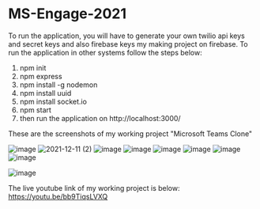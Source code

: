 # MS-Engage-2021
To run the application, you will have to generate your own twilio api keys and secret keys and also firebase keys my making project on firebase.
To run the application in other systems follow the steps below:
1. npm init
2. npm express
3. npm install -g nodemon
4. npm install uuid
5. npm install socket.io
6. npm start
7. then run the application on http://localhost:3000/

These are the screenshots of my working project "Microsoft Teams Clone"

![image](https://user-images.githubusercontent.com/71517596/145680683-4d26e1dd-d3e1-4d31-9301-0e73e1e3683a.png)
![2021-12-11 (2)](https://user-images.githubusercontent.com/71517596/145680692-13baa90f-7520-40e6-9529-79742c729c01.png)
![image](https://user-images.githubusercontent.com/71517596/145680711-462f85d4-0dbd-46fd-9b3d-be55d2992e40.png)
![image](https://user-images.githubusercontent.com/71517596/145680726-aba5d75e-a2b7-4e73-90b7-c4d9fd794952.png)
![image](https://user-images.githubusercontent.com/71517596/145680745-bdb953d4-02d7-4685-98c9-9b398ba07f5a.png)
![image](https://user-images.githubusercontent.com/71517596/145680756-d06edf24-828b-4ed3-bdbb-7c4f1b2dcb8d.png)
![image](https://user-images.githubusercontent.com/71517596/145680776-eb3e92be-72fe-4c1c-a9a9-7414e9c49338.png)
![image](https://user-images.githubusercontent.com/71517596/145680797-658b5e73-ef9f-4d9f-8acc-1d720e9ea185.png)

![image](https://user-images.githubusercontent.com/71517596/145680884-a68b8d2d-af98-40a1-8038-7c88b1018359.png)

The live youtube link of my working project is below:
https://youtu.be/bb9TiqsLVXQ
